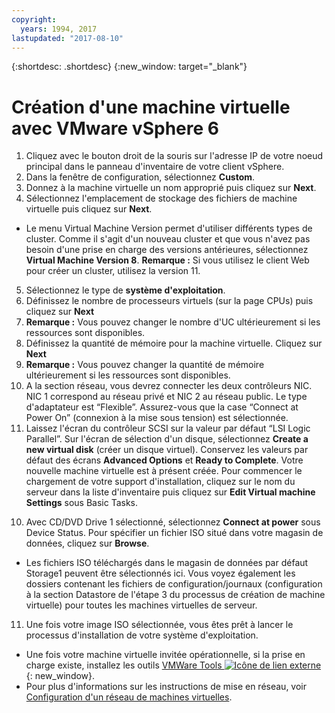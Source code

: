 ```yaml
---
copyright:
  years: 1994, 2017
lastupdated: "2017-08-10"
---
```


{:shortdesc: .shortdesc}
{:new_window: target="_blank"}

# Création d'une machine virtuelle avec VMware vSphere 6 

1. Cliquez avec le bouton droit de la souris sur l'adresse IP de votre noeud principal dans le panneau d'inventaire de votre client vSphere.
2. Dans la fenêtre de configuration, sélectionnez **Custom**.
3. Donnez à la machine virtuelle un nom approprié puis cliquez sur **Next**.
4. Sélectionnez l'emplacement de stockage des fichiers de machine virtuelle puis cliquez sur **Next**.
* Le menu Virtual Machine Version permet d'utiliser différents types de cluster. Comme il s'agit d'un nouveau cluster et que vous n'avez pas besoin d'une prise en charge des versions antérieures, sélectionnez **Virtual Machine Version 8**. **Remarque :** Si vous utilisez le client Web pour créer un cluster, utilisez la version 11.
5. Sélectionnez le type de **système d'exploitation**.
6. Définissez le nombre de processeurs virtuels (sur la page CPUs) puis cliquez sur **Next**
  1. **Remarque :** Vous pouvez changer le nombre d'UC ultérieurement si les ressources sont disponibles. 
7. Définissez la quantité de mémoire pour la machine virtuelle. Cliquez sur **Next**
  1. **Remarque :** Vous pouvez changer la quantité de mémoire ultérieurement si les ressources sont disponibles. 
8. A la section réseau, vous devrez connecter les deux contrôleurs NIC. NIC 1 correspond au réseau privé et NIC 2 au réseau public. Le type d'adaptateur est “Flexible”. Assurez-vous que la case “Connect at Power On” (connexion à la mise sous tension) est sélectionnée. 
9. Laissez l'écran du contrôleur SCSI sur la valeur par défaut “LSI Logic Parallel”. Sur l'écran de sélection d'un disque, sélectionnez **Create a new virtual disk** (créer un disque virtuel). Conservez les valeurs par défaut des écrans **Advanced Options** et **Ready to Complete**. Votre nouvelle machine virtuelle est à présent créée. Pour commencer le chargement de votre support d'installation, cliquez sur le nom du serveur dans la liste d'inventaire puis cliquez sur **Edit Virtual machine Settings** sous Basic Tasks.
<!--* false-->
10. Avec CD/DVD Drive 1 sélectionné, sélectionnez **Connect at power** sous Device Status. Pour spécifier un fichier ISO situé dans votre magasin de données, cliquez sur **Browse**.
* Les fichiers ISO téléchargés dans le magasin de données par défaut Storage1 peuvent être sélectionnés ici. Vous voyez également les dossiers contenant les fichiers de configuration/journaux (configuration à la section Datastore de l'étape 3 du processus de création de machine virtuelle) pour toutes les machines virtuelles de serveur.
11. Une fois votre image ISO sélectionnée, vous êtes prêt à lancer le processus d'installation de votre système d'exploitation.
* Une fois votre machine virtuelle invitée opérationnelle, si la prise en charge existe, installez les outils [VMWare Tools ![Icône de lien externe](../../icons/launch-glyph.svg "Icône de lien externe")](https://kb.vmware.com/s/article/1014294){: new_window}.
* Pour plus d'informations sur les instructions de mise en réseau, voir [Configuration d'un réseau de machines virtuelles](/docs/infrastructure/virtualization/virtual-machine-network-setup.html).
